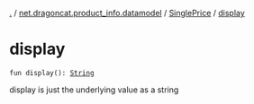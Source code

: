 [.](../../index.md) / [net.dragoncat.product_info.datamodel](../index.md) / [SinglePrice](index.md) / [display](./display.md)

# display

`fun display(): `[`String`](https://kotlinlang.org/api/latest/jvm/stdlib/kotlin/-string/index.html)

display is just the underlying value as a string

